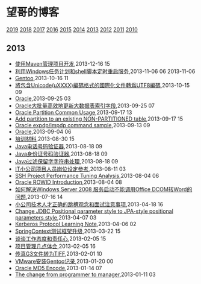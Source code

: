 # 望哥的博客
 [2019](/2019/)
 [2018](/2018/)
 [2017](/2017/)
 [2016](/2016/)
 [2015](/2015/)
 [2014](/2014/)
 [2013](/2013/)
 [2012](/2012/)
 [2011](/2011/)
 [2010](/2010/)

## 2013
* [使用Maven管理项目开发](/2013/2013-12-16-using-maven-to-manage-project),2013-12-16 15
* [利用Windows任务计划和shell脚本定时重启服务](/2013/2013-11-06-using-schedule-job-to-auto-start-service),2013-11-06 06 2013-11-06
* [Gentoo](/2013/2013-10-16-gentoo-linux-grub-cant-start),2013-10-16 11
* [將包含Unicode(uXXXX)編碼格式的國際化文件轉爲UTF8編碼](/2013/2013-10-15-unicode-to-utf8),2013-10-15 09
* [Oracle](/2013/2013-09-25-oracleget-table-data-size),2013-09-25 03
* [Oracle大批量高效地更新大数据表索引字段](/2013/2013-09-25-oracle-efficient-to-update-index-col-of-big-table),2013-09-25 07
* [Oracle Partition Common Usage](/2013/2013-09-17-oracle-partition-common-usage),2013-09-17 13
* [Add partition to an existing NON-PARTITIONED table](/2013/2013-09-17-add-partition-to-an-existing-non-partitioned-table),2013-09-17 15
* [Oracle expdp/impdp command sample](/2013/2013-09-13-oracle-expdpimpdp-command-sample),2013-09-13 09
* [Oracle](/2013/2013-09-04-oraclerebuilding-all-unusable-indexes),2013-09-04 06
* [培训材料](/2013/2013-08-30-how-to-be-a-good-programmer),2013-08-30 15
* [Java电话号码验证器](/2013/2013-08-18-java-tel-validator),2013-08-18 09
* [Java身份证号码验证器](/2013/2013-08-18-java-id-validator),2013-08-18 09
* [Java过滤保留字字符串处理](/2013/2013-08-18-java-filter-keeping-words),2013-08-18 09
* [IT小公司项目人员岗位设定参考](/2013/2013-08-11-jobs-for-little-company),2013-08-11 03
* [SSH Project Performance Tuning Analysis](/2013/2013-08-04-ssh-project-performance-tuning-analiysis),2013-08-04 06
* [Oracle ROWID Introduction](/2013/2013-08-04-oracle-rowid),2013-08-04 08
* [如何解决Windows Server 2008 服务启动不能调用Office DCOM转Word的问题](/2013/2013-07-16-windows2008-call-dcom-problem),2013-07-16 14
* [小公司技术人才正确的跳槽观念和面试注意事项](/2013/2013-04-18-notice-tips-when-job-hopping),2013-04-18 16
* [Change JDBC Positional parameter style to JPA-style positional parameters style](/2013/2013-04-07-hql-parameters-style),2013-04-07 03
* [Kerberos Protocol Learning Note](/2013/2013-04-06-kerberos-protocol-learning-note),2013-04-06 02
* [SpringContext测试框架升级](/2013/2013-03-22-springcontext-test-framework-upgrade),2013-03-22 15
* [谈谈工作态度和责任心](/2013/2013-02-05-responsibility-and-attibute),2013-02-05 15
* [项目管理几点体会](/2013/2013-02-05-experience-of-project-management),2013-02-05 16
* [传真G3文件转为TIFF](/2013/2013-02-01-fax-g3-to-tiff),2013-02-01 10
* [VMware安装Gentoo记录](/2013/2013-01-20-vmware-install-gentoo),2013-01-20 00
* [Oracle MD5 Encode](/2013/2013-01-14-oracle-md5-encode),2013-01-14 07
* [The change from programmer to manager](/2013/2013-01-11-the-change-from-programmer-to-manager),2013-01-11 03
